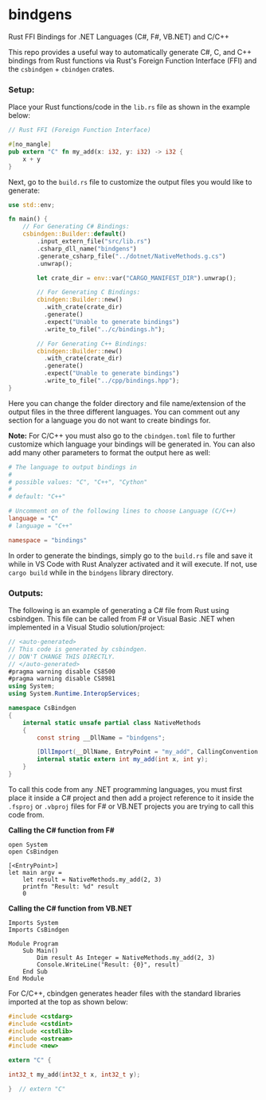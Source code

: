 # bindgens

Rust FFI Bindings for .NET Languages (C#, F#, VB.NET) and C/C++  

This repo provides a useful way to automatically generate C#, C, and C++ bindings from Rust functions via Rust's Foreign Function Interface (FFI) and the `csbindgen` + `cbindgen` crates.

### Setup:

Place your Rust functions/code in the `lib.rs` file as shown in the example below:

```Rust
// Rust FFI (Foreign Function Interface)

#[no_mangle]
pub extern "C" fn my_add(x: i32, y: i32) -> i32 {
    x + y
}
```

Next, go to the `build.rs` file to customize the output files you would like to generate:

```Rust
use std::env;

fn main() {
    // For Generating C# Bindings:
    csbindgen::Builder::default()
        .input_extern_file("src/lib.rs")
        .csharp_dll_name("bindgens")
        .generate_csharp_file("../dotnet/NativeMethods.g.cs")
        .unwrap();

        let crate_dir = env::var("CARGO_MANIFEST_DIR").unwrap();

        // For Generating C Bindings:
        cbindgen::Builder::new()
          .with_crate(crate_dir)
          .generate()
          .expect("Unable to generate bindings")
          .write_to_file("../c/bindings.h");

        // For Generating C++ Bindings:
        cbindgen::Builder::new()
          .with_crate(crate_dir)
          .generate()
          .expect("Unable to generate bindings")
          .write_to_file("../cpp/bindings.hpp");
}
```

Here you can change the folder directory and file name/extension of the output files in the three different languages. You can comment out any section for a language you do not want to create bindings for.  

**Note:** For C/C++ you must also go to the `cbindgen.toml` file to further customize which language your bindings will be generated in. You can also add many other parameters to format the output here as well:  

```Toml
# The language to output bindings in
#
# possible values: "C", "C++", "Cython"
#
# default: "C++"

# Uncomment on of the following lines to choose Language (C/C++)
language = "C"
# language = "C++"

namespace = "bindings"
```

In order to generate the bindings, simply go to the `build.rs` file and save it while in VS Code with Rust Analyzer activated and it will execute. If not, use `cargo build` while in the `bindgens` library directory.

### Outputs:

The following is an example of generating a C# file from Rust using csbindgen. This file can be called from F# or Visual Basic .NET when implemented in a Visual Studio solution/project:

```C#
// <auto-generated>
// This code is generated by csbindgen.
// DON'T CHANGE THIS DIRECTLY.
// </auto-generated>
#pragma warning disable CS8500
#pragma warning disable CS8981
using System;
using System.Runtime.InteropServices;

namespace CsBindgen
{
    internal static unsafe partial class NativeMethods
    {
        const string __DllName = "bindgens";

        [DllImport(__DllName, EntryPoint = "my_add", CallingConvention = CallingConvention.Cdecl, ExactSpelling = true)]
        internal static extern int my_add(int x, int y);
    }
}
```

To call this code from any .NET programming languages, you must first place it inside a C# project and then add a project reference to it inside the `.fsproj` or `.vbproj` files for F# or VB.NET projects you are trying to call this code from.  

**Calling the C# function from F#**

```F#
open System
open CsBindgen

[<EntryPoint>]
let main argv =
    let result = NativeMethods.my_add(2, 3)
    printfn "Result: %d" result
    0
```

**Calling the C# function from VB.NET**

```VB.NET
Imports System
Imports CsBindgen

Module Program
    Sub Main()
        Dim result As Integer = NativeMethods.my_add(2, 3)
        Console.WriteLine("Result: {0}", result)
    End Sub
End Module
```

For C/C++, cbindgen generates header files with the standard libraries imported at the top as shown below:

```C
#include <cstdarg>
#include <cstdint>
#include <cstdlib>
#include <ostream>
#include <new>

extern "C" {

int32_t my_add(int32_t x, int32_t y);

}  // extern "C"

```
